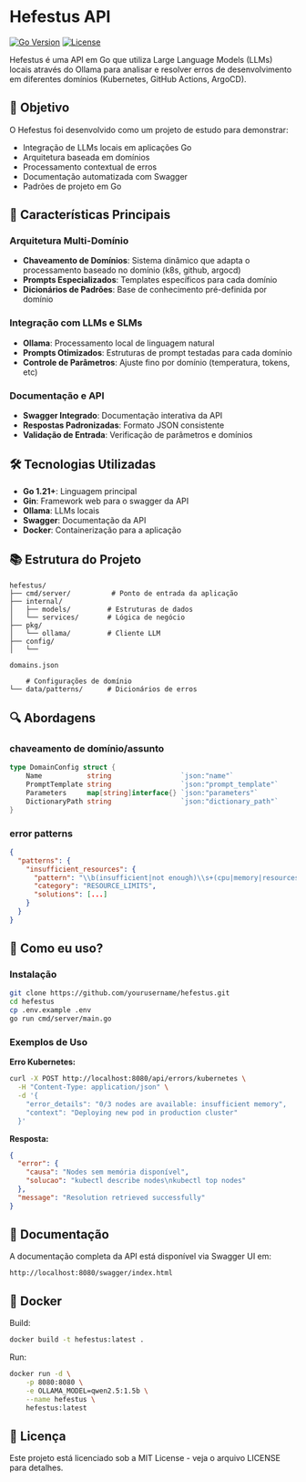 # Hefestus API

[![Go Version](https://img.shields.io/github/go-mod/go-version/yourusername/hefestus)](https://go.dev/)
[![License](https://img.shields.io/badge/license-MIT-blue.svg)](LICENSE)

Hefestus é uma API em Go que utiliza Large Language Models (LLMs) locais através do Ollama para analisar e resolver erros de desenvolvimento em diferentes domínios (Kubernetes, GitHub Actions, ArgoCD).

## 🎯 Objetivo

O Hefestus foi desenvolvido como um projeto de estudo para demonstrar:
- Integração de LLMs locais em aplicações Go
- Arquitetura baseada em domínios
- Processamento contextual de erros
- Documentação automatizada com Swagger
- Padrões de projeto em Go

## 🌟 Características Principais

### Arquitetura Multi-Domínio
- **Chaveamento de Domínios**: Sistema dinâmico que adapta o processamento baseado no domínio (k8s, github, argocd)
- **Prompts Especializados**: Templates específicos para cada domínio
- **Dicionários de Padrões**: Base de conhecimento pré-definida por domínio

### Integração com LLMs e SLMs
- **Ollama**: Processamento local de linguagem natural
- **Prompts Otimizados**: Estruturas de prompt testadas para cada domínio
- **Controle de Parâmetros**: Ajuste fino por domínio (temperatura, tokens, etc)

### Documentação e API
- **Swagger Integrado**: Documentação interativa da API
- **Respostas Padronizadas**: Formato JSON consistente
- **Validação de Entrada**: Verificação de parâmetros e domínios

## 🛠️ Tecnologias Utilizadas

- **Go 1.21+**: Linguagem principal
- **Gin**: Framework web para o swagger da API
- **Ollama**: LLMs locais
- **Swagger**: Documentação da API
- **Docker**: Containerização para a aplicação

## 📚 Estrutura do Projeto

```
hefestus/
├── cmd/server/          # Ponto de entrada da aplicação
├── internal/
│   ├── models/         # Estruturas de dados
│   └── services/       # Lógica de negócio
├── pkg/
│   └── ollama/         # Cliente LLM
├── config/
│   └── 

domains.json

    # Configurações de domínio
└── data/patterns/      # Dicionários de erros
```

## 🔍 Abordagens

### chaveamento de domínio/assunto
```go
type DomainConfig struct {
    Name           string                 `json:"name"`
    PromptTemplate string                 `json:"prompt_template"`
    Parameters     map[string]interface{} `json:"parameters"`
    DictionaryPath string                 `json:"dictionary_path"`
}
```

### error patterns
```json
{
  "patterns": {
    "insufficient_resources": {
      "pattern": "\\b(insufficient|not enough)\\s+(cpu|memory|resources)\\b",
      "category": "RESOURCE_LIMITS",
      "solutions": [...]
    }
  }
}
```

## 🚀 Como eu uso?

### Instalação
```bash
git clone https://github.com/yourusername/hefestus.git
cd hefestus
cp .env.example .env
go run cmd/server/main.go
```

### Exemplos de Uso

**Erro Kubernetes:**
```bash
curl -X POST http://localhost:8080/api/errors/kubernetes \
  -H "Content-Type: application/json" \
  -d '{
    "error_details": "0/3 nodes are available: insufficient memory",
    "context": "Deploying new pod in production cluster"
  }'
```

**Resposta:**
```json
{
  "error": {
    "causa": "Nodes sem memória disponível",
    "solucao": "kubectl describe nodes\nkubectl top nodes"
  },
  "message": "Resolution retrieved successfully"
}
```

## 📖 Documentação

A documentação completa da API está disponível via Swagger UI em:
```
http://localhost:8080/swagger/index.html
```

## 🐳 Docker

Build:
```bash
docker build -t hefestus:latest .
```

Run:
```bash
docker run -d \
    -p 8080:8080 \
    -e OLLAMA_MODEL=qwen2.5:1.5b \
    --name hefestus \
    hefestus:latest
```

## 📝 Licença

Este projeto está licenciado sob a MIT License - veja o arquivo LICENSE para detalhes.
```
